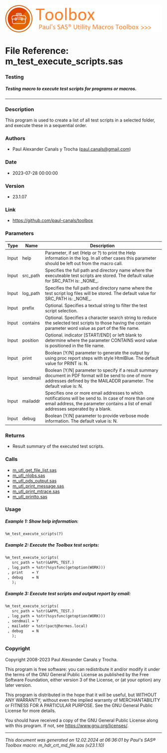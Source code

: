 ![../../misc/images/doc_banner.png](../../misc/images/doc_banner.png)
# 
# File Reference: m_test_execute_scripts.sas

### Testing

##### Testing macro to execute test scripts for programs or macros.

***

### Description
This program is used to create a list of all test scripts in a selected folder, and execute these in a sequential order.

### Authors
* Paul Alexander Canals y Trocha (paul.canals@gmail.com)

### Date
* 2023-07-28 00:00:00

### Version
* 23.1.07

### Link
* https://github.com/paul-canals/toolbox

### Parameters
| Type | Name | Description |
| ---- | ---- | ----------- |
| Input | help | Parameter, if set (Help or ?) to print the Help information in the log. In all other cases this parameter should be left out from the macro call. |
| Input | src_path | Specifies the full path and directory name where the executeable test scripts are stored. The default value for SRC_PATH is: \_NONE\_. |
| Input | log_path | Specifies the full path and directory name where the test script log files will be stored. The default value for SRC_PATH is: \_NONE\_. |
| Input | prefix | Optional. Specifies a textual string to filter the test script selection. |
| Input | contains | Optional. Specifies a character search string to reduce the selected test scripts to those having the contain parameter word value as part of the file name. |
| Input | position | Optional. indicator [START/END] or left blank to determine where the parameter CONTAINS word value is positioned in the file name. |
| Input | print | Boolean [Y/N] parameter to generate the output by using proc report steps with style HtmlBlue. The default value for PRINT is: N. |
| Input | sendmail | Boolean [Y/N] parameter to specify if a result summary document in PDF format will be send to one of more addresses defined by the MAILADDR parameter. The default value is: N. |
| Input | mailaddr | Specifies one or more email addresses to which notifications will be send to. In case of more than one email address, the parameter contains a list of email addresses seperated by a blank. |
| Input | debug | Boolean [Y/N] parameter to provide verbose mode information. The default value is: N. |

### Returns
* Result summary of the executed test scripts.

### Calls
* [m_utl_get_file_list.sas](m_utl_get_file_list.md)
* [m_utl_nlobs.sas](m_utl_nlobs.md)
* [m_utl_ods_output.sas](m_utl_ods_output.md)
* [m_utl_print_message.sas](m_utl_print_message.md)
* [m_utl_print_mtrace.sas](m_utl_print_mtrace.md)
* [m_utl_printto.sas](m_utl_printto.md)

### Usage

##### Example 1: Show help information:
```sas
%m_test_execute_scripts(?)
```

##### Example 2: Execute the Toolbox test scripts:
```sas
%m_test_execute_scripts(
   src_path = %str(&APPL_TEST.)
 , log_path = %str(%sysfunc(getoption(WORK)))
 , print    = Y
 , debug    = N
   );
```

##### Example 3: Execute test scripts and output report by email:
```sas
%m_test_execute_scripts(
   src_path = %str(&APPL_TEST.)
 , log_path = %str(%sysfunc(getoption(WORK)))
 , sendmail = Y
 , mailaddr = %str(pact@hermes.local)
 , debug    = N
   );
```

### Copyright
Copyright 2008-2023 Paul Alexander Canals y Trocha. 
 
This program is free software: you can redistribute it and/or modify 
it under the terms of the GNU General Public License as published by 
the Free Software Foundation, either version 3 of the License, or 
(at your option) any later version. 
 
This program is distributed in the hope that it will be useful, 
but WITHOUT ANY WARRANTY; without even the implied warranty of 
MERCHANTABILITY or FITNESS FOR A PARTICULAR PURPOSE. See the 
GNU General Public License for more details. 
 
You should have received a copy of the GNU General Public License 
along with this program. If not, see <https://www.gnu.org/licenses/>. 


***
*This document was generated on 12.02.2024 at 06:36:01  by Paul's SAS&reg; Toolbox macro: m_hdr_crt_md_file.sas (v23.1.10)*
